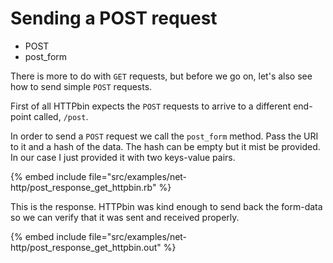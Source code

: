 # Sending a POST request

* POST
* post_form

There is more to do with `GET` requests, but before we go on, let's also see how to send simple `POST` requests.

First of all HTTPbin expects the `POST` requests to arrive to a different end-point called, `/post`.

In order to send a `POST` request we call the `post_form` method. Pass the URI to it and a hash of the data.
The hash can be empty but it mist be provided. In our case I just provided it with two keys-value pairs.

{% embed include file="src/examples/net-http/post_response_get_httpbin.rb" %}

This is the response. HTTPbin was kind enough to send back the form-data so we can verify that it was sent and received properly.

{% embed include file="src/examples/net-http/post_response_get_httpbin.out" %}

